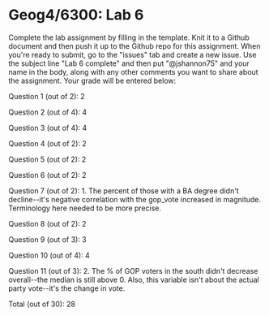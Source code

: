 # Geog4/6300: Lab 6

Complete the lab assignment by filling in the template. Knit it to a Github document and then push it up to the Github repo for this assignment. When you're ready to submit, go to the "issues" tab and create a new issue. Use the subject line "Lab 6 complete" and then put "@jshannon75" and your name in the body, along with any other comments you want to share about the assignment. Your grade will be entered below:

Question 1 (out of 2): 2<p>
Question 2 (out of 4): 4<p>
Question 3 (out of 4): 4<p>
Question 4 (out of 2): 2<p>
Question 5 (out of 2): 2<p>
Question 6 (out of 2): 2<p>
Question 7 (out of 2): 1. The percent of those with a BA degree didn't decline--it's negative correlation with the gop_vote increased in magnitude. Terminology here needed to be more precise.<p>
Question 8 (out of 2): 2<p>
Question 9 (out of 3): 3<p>
Question 10 (out of 4): 4<p>
Question 11 (out of 3): 2. The % of GOP voters in the south didn't decrease overall--the median is still above 0. Also, this variable isn't about the actual party vote--it's the change in vote. <p>
<p>
Total (out of 30): 28
